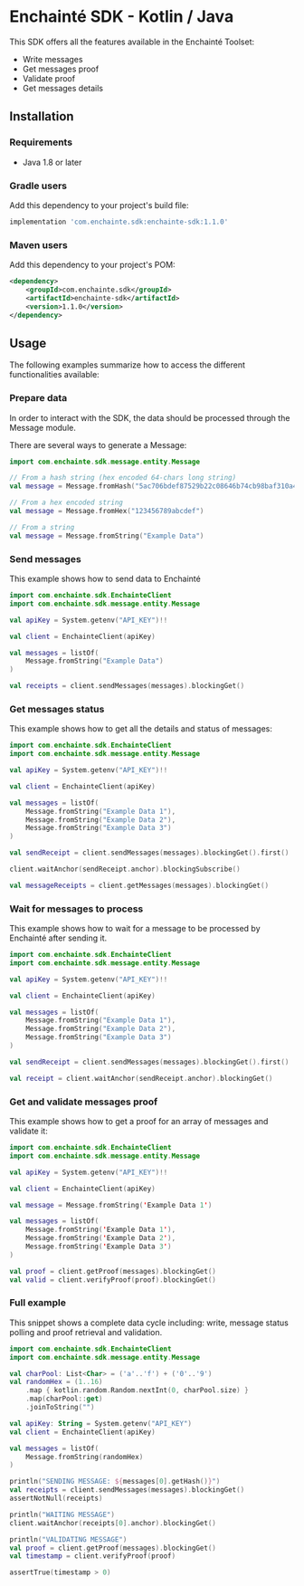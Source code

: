 # Enchainté SDK - Kotlin / Java

This SDK offers all the features available in the Enchainté Toolset:

- Write messages
- Get messages proof
- Validate proof
- Get messages details

## Installation

### Requirements

- Java 1.8 or later

### Gradle users

Add this dependency to your project's build file:

```groovy
implementation 'com.enchainte.sdk:enchainte-sdk:1.1.0'
```

### Maven users

Add this dependency to your project's POM:

```xml
<dependency>
    <groupId>com.enchainte.sdk</groupId>
    <artifactId>enchainte-sdk</artifactId>
    <version>1.1.0</version>
</dependency>
```

## Usage

The following examples summarize how to access the different functionalities available:

### Prepare data

In order to interact with the SDK, the data should be processed through the Message module.

There are several ways to generate a Message:

```kotlin
import com.enchainte.sdk.message.entity.Message

// From a hash string (hex encoded 64-chars long string)
val message = Message.fromHash("5ac706bdef87529b22c08646b74cb98baf310a46bd21ee420814b04c71fa42b1")

// From a hex encoded string
val message = Message.fromHex("123456789abcdef")

// From a string
val message = Message.fromString("Example Data")
```

### Send messages

This example shows how to send data to Enchainté

```kotlin
import com.enchainte.sdk.EnchainteClient
import com.enchainte.sdk.message.entity.Message

val apiKey = System.getenv("API_KEY")!!

val client = EnchainteClient(apiKey)

val messages = listOf(
    Message.fromString("Example Data")
)

val receipts = client.sendMessages(messages).blockingGet()
```

### Get messages status

This example shows how to get all the details and status of messages:

```kotlin
import com.enchainte.sdk.EnchainteClient
import com.enchainte.sdk.message.entity.Message

val apiKey = System.getenv("API_KEY")!!

val client = EnchainteClient(apiKey)

val messages = listOf(
    Message.fromString("Example Data 1"),
    Message.fromString("Example Data 2"),
    Message.fromString("Example Data 3")
)

val sendReceipt = client.sendMessages(messages).blockingGet().first()

client.waitAnchor(sendReceipt.anchor).blockingSubscribe()

val messageReceipts = client.getMessages(messages).blockingGet()
```

### Wait for messages to process

This example shows how to wait for a message to be processed by Enchainté after sending it.

```kotlin
import com.enchainte.sdk.EnchainteClient
import com.enchainte.sdk.message.entity.Message

val apiKey = System.getenv("API_KEY")!!

val client = EnchainteClient(apiKey)

val messages = listOf(
    Message.fromString("Example Data 1"),
    Message.fromString("Example Data 2"),
    Message.fromString("Example Data 3")
)

val sendReceipt = client.sendMessages(messages).blockingGet().first()

val receipt = client.waitAnchor(sendReceipt.anchor).blockingGet()
```

### Get and validate messages proof

This example shows how to get a proof for an array of messages and validate it:

```kotlin
import com.enchainte.sdk.EnchainteClient
import com.enchainte.sdk.message.entity.Message

val apiKey = System.getenv("API_KEY")!!

val client = EnchainteClient(apiKey)

val message = Message.fromString('Example Data 1')

val messages = listOf(
    Message.fromString('Example Data 1'),
    Message.fromString('Example Data 2'),
    Message.fromString('Example Data 3')
)

val proof = client.getProof(messages).blockingGet()
val valid = client.verifyProof(proof).blockingGet()
```

### Full example

This snippet shows a complete data cycle including: write, message status polling and proof retrieval and validation.

```kotlin
import com.enchainte.sdk.EnchainteClient
import com.enchainte.sdk.message.entity.Message

val charPool: List<Char> = ('a'..'f') + ('0'..'9')
val randomHex = (1..16)
    .map { kotlin.random.Random.nextInt(0, charPool.size) }
    .map(charPool::get)
    .joinToString("")

val apiKey: String = System.getenv("API_KEY")
val client = EnchainteClient(apiKey)

val messages = listOf(
    Message.fromString(randomHex)
)

println("SENDING MESSAGE: ${messages[0].getHash()}")
val receipts = client.sendMessages(messages).blockingGet()
assertNotNull(receipts)

println("WAITING MESSAGE")
client.waitAnchor(receipts[0].anchor).blockingGet()

println("VALIDATING MESSAGE")
val proof = client.getProof(messages).blockingGet()
val timestamp = client.verifyProof(proof)

assertTrue(timestamp > 0)
```
